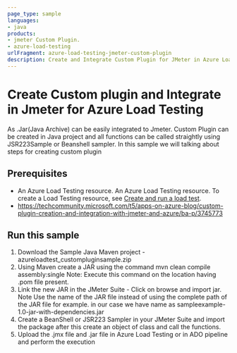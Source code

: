 ```yaml
---
page_type: sample
languages:
- java
products:
- jmeter Custom Plugin.
- azure-load-testing
urlFragment: azure-load-testing-jmeter-custom-plugin
description: Create and Integrate Custom Plugin for JMeter in Azure Load Testing
---
```


# Create Custom plugin and Integrate in Jmeter for Azure Load Testing

As .Jar(Java Archive) can be easily integrated to Jmeter. Custom Plugin can be created in Java project and all functions can be called straightly using JSR223Sample or Beanshell sampler.
In this sample we will talking about steps for creating custom plugin

## Prerequisites

- An Azure Load Testing resource. An Azure Load Testing resource. To create a Load Testing resource, see [Create and run a load test](https://learn.microsoft.com/azure/load-testing/quickstart-create-and-run-load-test#create-an-azure-load-testing-resource).
- https://techcommunity.microsoft.com/t5/apps-on-azure-blog/custom-plugin-creation-and-integration-with-jmeter-and-azure/ba-p/3745773

## Run this sample

1. Download the Sample Java Maven project - azureloadtest_custompluginsample.zip
2. Using Maven create a JAR using the command 
mvn clean compile assembly:single
Note: Execute this command on the location having .pom file present.
3. Link the new JAR in the JMeter Suite - Click on browse and import jar.
Note Use the name of the JAR file instead of using the complete path of the JAR file 
for example. in our case we have name as sampleexample-1.0-jar-with-dependencies.jar
4. Create a BeanShell or JSR223 Sampler in your JMeter Suite and import the package after this create an object of class and call the functions.
5. Upload the .jmx file and .jar file in Azure Load Testing or in ADO pipeline and perform the execution

